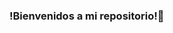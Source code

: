 ### !Bienvenidos a mi repositorio!👋

<!--
**Helmut128/helmut128** is a ✨ _special_ ✨ repository because its `README.md` (this file) appears on your GitHub profile.

